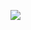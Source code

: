 

![](http://github-profile-summary-cards.vercel.app/api/cards/profile-details?username=vodin26&theme=2077)
